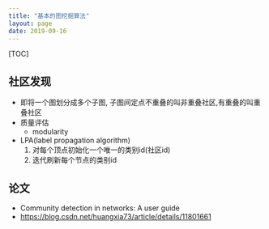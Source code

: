 ```yaml
---
title: "基本的图挖掘算法"
layout: page
date: 2019-09-16
---
```


[TOC]

## 社区发现
- 即将一个图划分成多个子图, 子图间定点不重叠的叫非重叠社区,有重叠的叫重叠社区
- 质量评估
    - modularity
- LPA(label propagation algorithm)
    1. 对每个顶点初始化一个唯一的类别id(社区id)
    2. 迭代刷新每个节点的类别id
        
    
    
## 论文
- Community detection in networks: A user guide
- <https://blog.csdn.net/huangxia73/article/details/11801661>